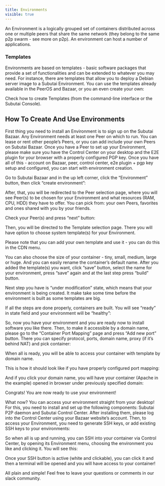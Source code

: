 ```yaml
---
title: Environments
visible: true
---
```


An Environment is a logically grouped set of containers distributed across one or multiple peers that share the same network (they belong to the same p2p swarm - see more on p2p). An environment can host a number of applications.

### Templates

Environments are based on templates - basic software packages that provide a set of functionalities and can be extended to whatever you may need. For instance, there are templates that allow you to deploy a Debian server image to a Subutai Environment. You can use the templates already available in the PeerOS and Bazaar, or you an even create your own:

Check how to create Templates (from the command-line interface or the Subutai Console).


## How To Create And Use Environments

First thing you need to install an Environment is to sign up on the Subutai Bazaar. Any Environment needs at least one Peer on which to run. You can lease or rent other people’s Peers, or you can add include your own Peers on Subutai Bazaar. Once you have a Peer to set up your Environment, please make sure you have the Control Center on your desktop and the E2E plugin for your browser with a properly configured PGP key. Once you have all of this - account on Bazaar, peer, control center, e2e plugin + pgp key setup and configured, you can start with environment creation.

Go to Subutai Bazaar and in the up left corner, click the “Environment” button, then click “create environment”:

After, that, you will be redirected to the Peer selection page, where you will see Peer(s) to be chosen for your Environment and what resources (RAM, CPU, HDD) they have to offer. You can pick from: your own Peers, favorites and ones shared with you by your friends.

Check your Peer(s) and press “next” button:

Then, you will be directed to the Template selection page. There you will have option to choose system template(s) for your Environment.

Please note that you can add your own template and use it - you can do this in the CDN menu.

You can also choose the size of your container - tiny, small, medium, large or huge. And you can easily rename the container’s default name. After you added the template(s) you want, click “save” button, select the name for your environment, press “save” again and at the last step press “build” button.

Next step you have is “under modification” state, which means that your environment is being created. It make take some time before the environment is built as some templates are big.

If all the steps are done properly, containers are built. You will see “ready” in state field and your environment will be “healthy”:

So, now you have your environment and you are ready now to install software you like there. Then, to make it accessible by a domain name, please go to the “Container Port Mapping” page and press “Add new port” button. There you can specify protocol, ports, domain name, proxy (if it’s behind NAT) and pick container:

When all is ready, you will be able to access your container with template by domain name.

This is how it should look like if you have properly configured port mapping:

And if you click your domain name, you will have your container (Apache in the example) opened in browser under previously specified domain:

Congrats! You are now ready to use your environment!

What now? You can access your environment straight from your desktop! For this, you need to install and set up the following components: Subutai P2P daemon and Subutai Control Center. After installing them, please log into the Control Center using your Bazaar website’s account. Then, to access your Environment, you need to generate SSH keys, or add existing SSH keys to your environments:

So when all is up and running, you can SSH into your container via Control Center, by opening its Environment menu, choosing the environment you like and clicking it. You will see this:

Once your SSH button is active (white and clickable), you can click it and then a terminal will be opened and you will have access to your container!

All plain and simple! Feel free to leave your questions or comments in our slack community.
